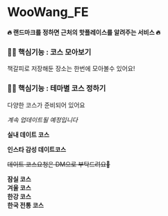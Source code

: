 # WooWang_FE
**🔥 랜드마크를 정하면 근처의 핫플레이스를 알려주는 서비스 🔥**
<br>
### ☝🏻 핵심기능 : 코스 모아보기

책갈피로 저장해둔 장소는 한번에 모아볼수 있어요!
### ✌🏻 핵심기능 : 테마별 코스 정하기

다양한 코스가 준비되어 있어요

_계속 업데이트될 예정입니다_

**실내 데이트 코스**

**인스타 감성 데이트코스**

~~데이트 코스요청은 DM으로 부탁드려요🙏~~

**잠실 코스**<br>
**겨울 코스**<br>
**한강 코스**<br>
**한국 전통 코스**<br>

